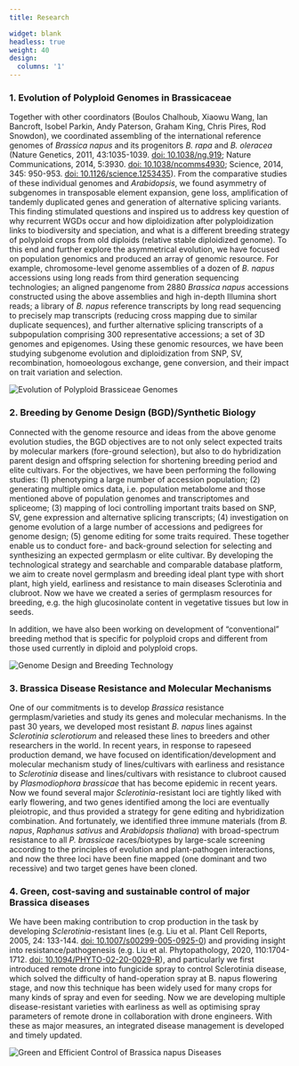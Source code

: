 ```yaml
---
title: Research

widget: blank
headless: true
weight: 40
design:
  columns: '1'
---
```


### 1. Evolution of Polyploid Genomes in Brassicaceae
Together with other coordinators (Boulos Chalhoub, Xiaowu Wang, Ian Bancroft, Isobel Parkin, Andy Paterson, Graham King, Chris Pires, Rod Snowdon), we coordinated assembling of the international reference genomes of *Brassica napus* and its progenitors *B. rapa* and *B. oleracea* (Nature Genetics, 2011, 43:1035-1039. [doi: 10.1038/ng.919](https://doi.org/10.1038/ng.919); Nature Communications, 2014, 5:3930. [doi: 10.1038/ncomms4930](https://doi.org/10.1038/ncomms4930); Science, 2014, 345: 950-953. [doi: 10.1126/science.1253435](https://doi.org/10.1126/science.1253435)). From the comparative studies of these individual genomes and *Arabidopsis*, we found asymmetry of subgenomes in transposable element expansion, gene loss, amplification of tandemly duplicated genes and generation of alternative splicing variants. This finding stimulated questions and inspired us to address key question of why recurrent WGDs occur and how diploidization after polyploidization links to biodiversity and speciation, and what is a different breeding strategy of polyploid crops from old diploids (relative stable diploidized genome). To this end and further explore the asymmetrical evolution, we have focused on population genomics and produced an array of genomic resource. For example, chromosome-level genome assemblies of a dozen of *B. napus* accessions using long reads from third generation sequencing technologies; an aligned pangenome from 2880 *Brassica napus* accessions constructed using the above assemblies and high in-depth Illumina short reads; a library of *B. napus* reference transcripts by long read sequencing to precisely map transcripts (reducing cross mapping due to similar duplicate sequences), and further alternative splicing transcripts of a subpopulation comprising 300 representative accessions; a set of 3D genomes and epigenomes. Using these genomic resources, we have been studying subgenome evolution and diploidization from SNP, SV, recombination, homoeologous exchange, gene conversion, and their impact on trait variation and selection. 

![Evolution of Polyploid Brassiceae Genomes](research-evolution.png "Evolution of Polyploid Brassiceae Genomes")

### 2. Breeding by Genome Design (BGD)/Synthetic Biology
Connected with the genome resource and ideas from the above genome evolution studies, the BGD objectives are to not only select expected traits by molecular markers (fore-ground selection), but also to do hybridization parent design and offspring selection for shortening breeding period and elite cultivars. For the objectives, we have been performing the following studies: (1) phenotyping a large number of accession population; (2) generating multiple omics data, i.e. population metabolome and those mentioned above of population genomes and transcriptomes and spliceome; (3) mapping of loci controlling important traits based on SNP, SV, gene expression and alternative splicing transcripts; (4) investigation on genome evolution of a large number of accessions and pedigrees for genome design; (5) genome editing for some traits required. These together enable us to conduct fore- and back-ground selection for selecting and synthesizing an expected germplasm or elite cultivar. By developing the technological strategy and searchable and comparable database platform, we aim to create novel germplasm and breeding ideal plant type with short plant, high yield, earliness and resistance to main diseases Sclerotinia and clubroot. Now we have we created a series of germplasm resources for breeding, e.g. the high glucosinolate content in vegetative tissues but low in seeds. 

In addition, we have also been working on development of “conventional” breeding method that is specific for polyploid crops and different from those used currently in diploid and polyploid crops.


![Genome Design and Breeding Technology](research-genome-design.png "Genome Design and Breeding Technology")

### 3. Brassica Disease Resistance and Molecular Mechanisms
One of our commitments is to develop *Brassica* resistance germplasm/varieties and study its genes and molecular mechanisms. In the past 30 years, we developed most resistant *B. napus* lines against *Sclerotinia sclerotiorum* and released these lines to breeders and other researchers in the world. In recent years, in response to rapeseed production demand, we have focused on identification/development and molecular mechanism study of lines/cultivars with earliness and resistance to *Sclerotinia* disease and lines/cultivars with resistance to clubroot caused by *Plasmodiophora brassicae* that has become epidemic in recent years. Now we found several major *Sclerotinia*-resistant loci are tightly liked with early flowering, and two genes identified among the loci are eventually pleiotropic, and thus provided a strategy for gene editing and hybridization combination. And fortunately, we identified three immune materials (from *B. napus*, *Raphanus sativus* and *Arabidopsis thaliana*) with broad-spectrum resistance to all *P. brassicae* races/biotypes by large-scale screening according to the principles of evolution and plant-pathogen interactions, and now the three loci have been fine mapped (one dominant and two recessive) and two target genes have been cloned.

### 4. Green, cost-saving and sustainable control of major Brassica diseases
We have been making contribution to crop production in the task by developing *Sclerotinia*-resistant lines (e.g. Liu et al. Plant Cell Reports, 2005, 24: 133-144. [doi: 10.1007/s00299-005-0925-0](https://doi.org/10.1007/s00299-005-0925-0)) and providing insight into resistance/pathogenesis (e.g. Liu et al. Phytopathology, 2020, 110:1704-1712. [doi: 10.1094/PHYTO-02-20-0029-R](https://doi.org/10.1094/PHYTO-02-20-0029-R)), and particularly we first introduced remote drone into fungicide spray to control Sclerotinia disease, which solved the difficulty of hand-operation spray at B. napus flowering stage, and now this technique has been widely used for many crops for many kinds of spray and even for seeding. Now we are developing multiple disease-resistant varieties with earliness as well as optimising spray parameters of remote drone in collaboration with drone engineers. With these as major measures, an integrated disease management is developed and timely updated.   

![Green and Efficient Control of Brassica napus Diseases](research-disease-control.png "Green and Efficient Control of Brassica napus Diseases")
